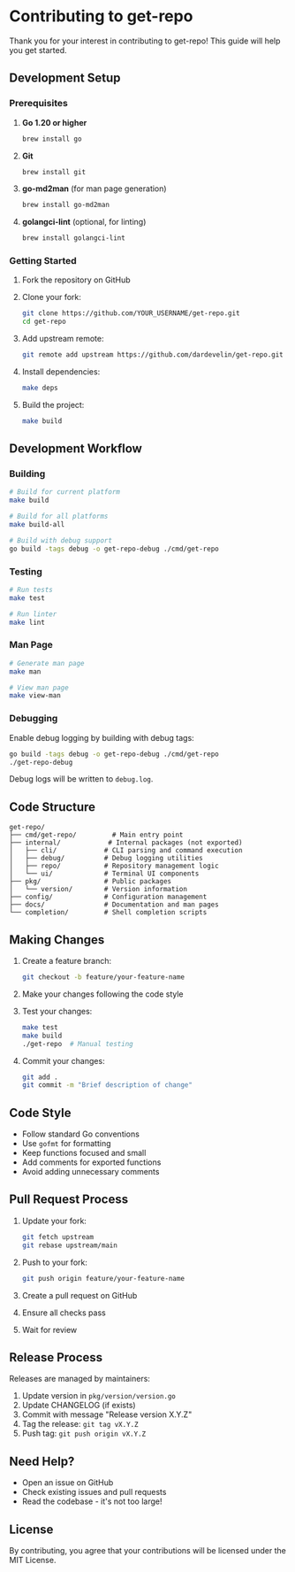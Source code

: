 # Contributing to get-repo

Thank you for your interest in contributing to get-repo! This guide will help you get started.

## Development Setup

### Prerequisites

1. **Go 1.20 or higher**
   ```bash
   brew install go
   ```

2. **Git**
   ```bash
   brew install git
   ```

3. **go-md2man** (for man page generation)
   ```bash
   brew install go-md2man
   ```

4. **golangci-lint** (optional, for linting)
   ```bash
   brew install golangci-lint
   ```

### Getting Started

1. Fork the repository on GitHub
2. Clone your fork:
   ```bash
   git clone https://github.com/YOUR_USERNAME/get-repo.git
   cd get-repo
   ```

3. Add upstream remote:
   ```bash
   git remote add upstream https://github.com/dardevelin/get-repo.git
   ```

4. Install dependencies:
   ```bash
   make deps
   ```

5. Build the project:
   ```bash
   make build
   ```

## Development Workflow

### Building

```bash
# Build for current platform
make build

# Build for all platforms
make build-all

# Build with debug support
go build -tags debug -o get-repo-debug ./cmd/get-repo
```

### Testing

```bash
# Run tests
make test

# Run linter
make lint
```

### Man Page

```bash
# Generate man page
make man

# View man page
make view-man
```

### Debugging

Enable debug logging by building with debug tags:
```bash
go build -tags debug -o get-repo-debug ./cmd/get-repo
./get-repo-debug
```

Debug logs will be written to `debug.log`.

## Code Structure

```
get-repo/
├── cmd/get-repo/         # Main entry point
├── internal/            # Internal packages (not exported)
│   ├── cli/            # CLI parsing and command execution
│   ├── debug/          # Debug logging utilities
│   ├── repo/           # Repository management logic
│   └── ui/             # Terminal UI components
├── pkg/                # Public packages
│   └── version/        # Version information
├── config/             # Configuration management
├── docs/               # Documentation and man pages
└── completion/         # Shell completion scripts
```

## Making Changes

1. Create a feature branch:
   ```bash
   git checkout -b feature/your-feature-name
   ```

2. Make your changes following the code style

3. Test your changes:
   ```bash
   make test
   make build
   ./get-repo  # Manual testing
   ```

4. Commit your changes:
   ```bash
   git add .
   git commit -m "Brief description of change"
   ```

## Code Style

- Follow standard Go conventions
- Use `gofmt` for formatting
- Keep functions focused and small
- Add comments for exported functions
- Avoid adding unnecessary comments

## Pull Request Process

1. Update your fork:
   ```bash
   git fetch upstream
   git rebase upstream/main
   ```

2. Push to your fork:
   ```bash
   git push origin feature/your-feature-name
   ```

3. Create a pull request on GitHub

4. Ensure all checks pass

5. Wait for review

## Release Process

Releases are managed by maintainers:

1. Update version in `pkg/version/version.go`
2. Update CHANGELOG (if exists)
3. Commit with message "Release version X.Y.Z"
4. Tag the release: `git tag vX.Y.Z`
5. Push tag: `git push origin vX.Y.Z`

## Need Help?

- Open an issue on GitHub
- Check existing issues and pull requests
- Read the codebase - it's not too large!

## License

By contributing, you agree that your contributions will be licensed under the MIT License.